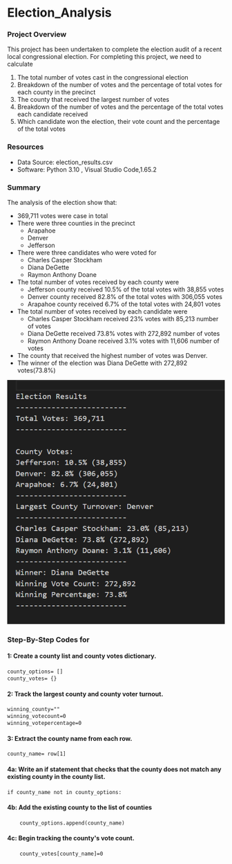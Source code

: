 # Election_Analysis

### Project Overview
This project has been undertaken to complete the election audit of a recent local congressional election. For completing this project, we need to calculate
1. The total number of votes cast in the congressional election
2. Breakdown of the number of votes and the percentage of total votes for each county in the precinct
3. The county that received the largest number of votes
4. Breakdown of the number of votes and the percentage of the total votes each candidate received
5. Which candidate won the election, their vote count and the percentage of the total votes

### Resources
- Data Source: election_results.csv
- Software: Python 3.10 , Visual Studio Code,1.65.2

### Summary
The analysis of the election show that:
- 369,711 votes were case in total
- There were three counties in the precinct
  - Arapahoe
  - Denver
  - Jefferson
- There were three candidates who were voted for
  - Charles Casper Stockham
  - Diana DeGette
  - Raymon Anthony Doane
- The total number of votes received by each county were
  - Jefferson county received 10.5% of the total votes with 38,855 votes
  - Denver county received 82.8% of the total votes with 306,055 votes
  - Arapahoe county received 6.7% of the total votes with 24,801 votes
- The total number of votes received by each candidate were
  - Charles Casper Stockham received 23% votes with 85,213 number of votes
  - Diana DeGette received 73.8% votes with 272,892 number of votes
  - Raymon Anthony Doane received 3.1% votes with 11,606 number of votes
- The county that received the highest number of votes was Denver.
- The winner of the election was Diana DeGette with 272,892 votes(73.8%) 

![](images/election_results.png)

### Step-By-Step Codes for 
#### 1: Create a county list and county votes dictionary.
```
county_options= []
county_votes= {}

```
#### 2: Track the largest county and county voter turnout.
```
winning_county=""
winning_votecount=0
winning_votepercentage=0

```
#### 3: Extract the county name from each row.
```
county_name= row[1]

```
#### 4a: Write an if statement that checks that the county does not match any existing county in the county list.
```
if county_name not in county_options:

```
#### 4b: Add the existing county to the list of counties
```
    county_options.append(county_name)
```
#### 4c: Begin tracking the county's vote count.
```
    county_votes[county_name]=0
    
```

